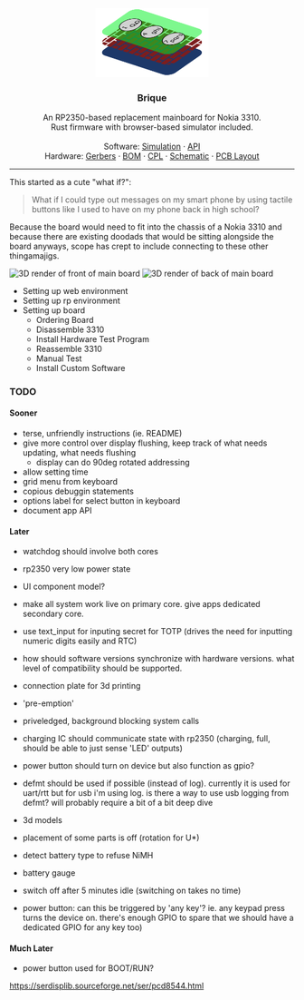 <p align="center">
  <a href="https://github.com/tommy-gilligan/brique">
    <img src="https://raw.githubusercontent.com/tommy-gilligan/brique/refs/heads/main/logo.svg" alt="Logo" width="200"/>
  </a>
  <h3 align="center">Brique</h3>
  <p align="center">
    An RP2350-based replacement mainboard for Nokia 3310.<br />
    Rust firmware with browser-based simulator included. 
    <br />
    <br />
    Software: <a href="https://tommy-gilligan.github.io/brique/simulation">Simulation</a>
    ·
    <a href="https://tommy-gilligan.github.io/brique/doc/shared">API</a>
    <br />
    Hardware: <a href="https://github.com/tommy-gilligan/brique/releases/latest/download/gerbers.zip">Gerbers</a>
    ·
    <a href="https://github.com/tommy-gilligan/brique/releases/latest/download/bom.csv">BOM</a>
    ·
    <a href="https://github.com/tommy-gilligan/brique/releases/latest/download/cpl.csv">CPL</a>
    ·
    <a href="https://github.com/tommy-gilligan/brique/releases/latest/download/schematic.pdf">Schematic</a>
    ·
    <a href="https://github.com/tommy-gilligan/brique/releases/latest/download/pcb.svg">PCB Layout</a>
  </p>
</p>
<hr/>
This started as a cute "what if?":

> What if I could type out messages on my smart phone by using tactile buttons like I used to have on my phone back in high school?

Because the board would need to fit into the chassis of a Nokia 3310 and because there are existing doodads that would be sitting alongside the board anyways, scope has crept to include connecting to these other thingamajigs.

![3D render of front of main board](https://github.com/tommy-gilligan/brique/releases/latest/download/3D_blenderfront.png)
![3D render of back of main board](https://github.com/tommy-gilligan/brique/releases/latest/download/3D_blenderback.png)

- Setting up web environment
- Setting up rp environment
- Setting up board
    - Ordering Board
    - Disassemble 3310
    - Install Hardware Test Program
    - Reassemble 3310
    - Manual Test
    - Install Custom Software

### TODO
#### Sooner

- terse, unfriendly instructions (ie. README)
- give more control over display flushing, keep track of what needs updating, what needs flushing
	- display can do 90deg rotated addressing
- allow setting time
- grid menu from keyboard
- copious debuggin statements
- options label for select button in keyboard
- document app API

#### Later
- watchdog should involve both cores
- rp2350 very low power state
- UI component model?
- make all system work live on primary core.  give apps dedicated secondary core.
- use text_input for inputing secret for TOTP (drives the need for inputting numeric digits easily and RTC)
- how should software versions synchronize with hardware versions. what level of compatibility should be supported.
- connection plate for 3d printing
- 'pre-emption'
- priveledged, background blocking system calls  
- charging IC should communicate state with rp2350 (charging, full, should be able to just sense 'LED' outputs)
- power button should turn on device but also function as gpio?
- defmt should be used if possible (instead of log).  currently it is used for uart/rtt but for usb i'm using log.  is there a way to use usb logging from defmt?  will probably require a bit of a bit deep dive
- 3d models
- placement of some parts is off (rotation for U*)

- detect battery type to refuse NiMH
- battery gauge
- switch off after 5 minutes idle (switching on takes no time)
- power button: can this be triggered by 'any key'?  ie. any keypad press turns the device on.  there's enough GPIO to spare that we should have a dedicated GPIO for any key too)

#### Much Later
- power button used for BOOT/RUN?

https://serdisplib.sourceforge.net/ser/pcd8544.html
